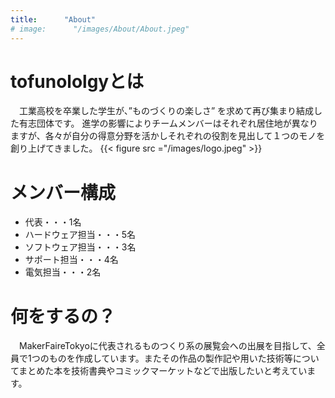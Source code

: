 ```yaml
---
title:      "About"
# image:      "/images/About/About.jpeg"
---
```

# tofunololgyとは
　工業高校を卒業した学生が、”ものづくりの楽しさ” を求めて再び集まり結成した有志団体です。
進学の影響によりチームメンバーはそれぞれ居住地が異なりますが、各々が自分の得意分野を活かしそれぞれの役割を見出して１つのモノを創り上げてきました。
{{< figure src ="/images/logo.jpeg" >}}

# メンバー構成
- 代表・・・1名
- ハードウェア担当・・・5名
- ソフトウェア担当・・・3名
- サポート担当・・・4名
- 電気担当・・・2名


# 何をするの？
 　MakerFaireTokyoに代表されるものつくり系の展覧会への出展を目指して、全員で1つのものを作成しています。またその作品の製作記や用いた技術等についてまとめた本を技術書典やコミックマーケットなどで出版したいと考えています。
